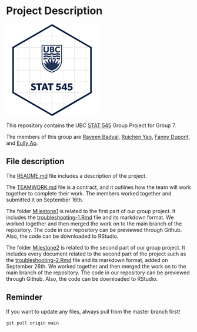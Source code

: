 # Project Description

![GitHub Logo](/STAT545.png)


This repository contains the UBC [STAT 545](https://stat545.stat.ubc.ca/) Group Project for Group 7. 

The members of this group are [Raveen Badyal](https://github.com/raveenbadyal), [Ruichen Yao](https://github.com/YRC10), [Fanny Dupont](https://github.com/Fanny-Dupont), and [Eully Ao](https://github.com/eullyao).

## File description

The [README.md](./README.md/) file includes a description of the project.

The [TEAMWORK.md](./TEAMWORK.md/) file is a contract, and it outlines how the team will work together to complete their work. The members worked together and submitted it on September 16th.  

The folder [Milestone1](./Milestone1/) is related to the first part of our group project. It includes the [troubleshooting-1.Rmd](./Milestone1/troubleshooting-1.Rmd) file and its markdown format. We worked together and then merged the work on to the main branch of the repository. The code in our repository can be previewed through Github. Also, the code can be downloaded to RStudio. 

The folder [Milestone2](./Milestone1/) is related to the second part of our group project. It includes every document related to the second part of the project such as the [troubleshooting-2.Rmd](./Milestone2/troubleshooting-2.Rmd) file and its markdown format, added on September 26th. We worked together and then merged the work on to the main branch of the repository. The code in our repository can be previewed through Github. Also, the code can be downloaded to RStudio. 

## Reminder
If you want to update any files, always pull from the master branch first!
```
git pull origin main
```
